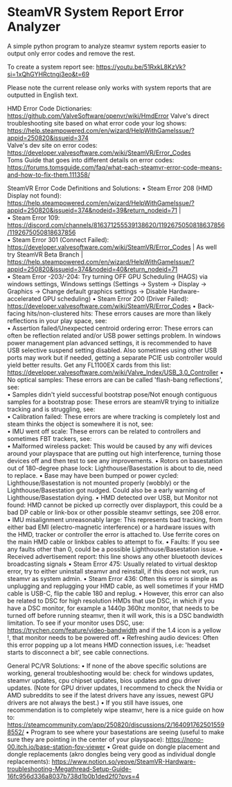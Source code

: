 # SteamVR System Report Error Analyzer
A simple python program to analyze steamvr system reports easier to output only error codes and remove the rest. 

To create a system report see: https://youtu.be/51RxkL8KzVk?si=1xQhGYHRctngj3eo&t=69 

Please note the current release only works with system reports that are outputted in English text.

HMD Error Code Dictionaries: https://github.com/ValveSoftware/openvr/wiki/HmdError
Valve\'s direct troubleshooting site based on what error code your log shows: https://help.steampowered.com/en/wizard/HelpWithGameIssue/?appid=250820&issueid=374  
Valve\'s dev site on error codes: https://developer.valvesoftware.com/wiki/SteamVR/Error_Codes  
Toms Guide that goes into different details on error codes: https://forums.tomsguide.com/faq/what-each-steamvr-error-code-means-and-how-to-fix-them.111358/ 

SteamVR Error Code Definitions and Solutions: 
•	Steam Error 208 (HMD Display not found): https://help.steampowered.com/en/wizard/HelpWithGameIssue/?appid=250820&issueid=374&nodeid=39&return_nodeid=71 |  
•	Steam Error 109: https://discord.com/channels/816371255539138620/1192675050818637856/1192675050818637856  
•	Steam Error 301 (Connect Failed): https://developer.valvesoftware.com/wiki/SteamVR/Error_Codes | As well try SteamVR Beta Branch | https://help.steampowered.com/en/wizard/HelpWithGameIssue/?appid=250820&issueid=374&nodeid=40&return_nodeid=71  
•	Steam Error -203/-204: Try turning OFF GPU Scheduling (HAGS) via windows settings, Windows settings (Settings -> System -> Display -> Graphics -> Change default graphics settings -> Disable Hardware-accelerated GPU scheduling) 
•	Steam Error 200 (Driver Failed): https://developer.valvesoftware.com/wiki/SteamVR/Error_Codes 
•	Back-facing hits/non-clustered hits: These errors causes are more than likely reflections in your play space, see:  
•	Assertion failed/Unexpected centroid ordering error: These errors can often be reflection related and/or USB power settings problem. In windows power management plan advanced settings, it is recommended to have USB selective suspend setting disabled. Also sometimes using other USB ports may work but if needed, getting a separate PCIE usb controller would yield better results. Get any FL1100EX cards from this list: https://developer.valvesoftware.com/wiki/Valve_Index/USB_3.0_Controller 
•	No optical samples: These errors are can be called 'flash-bang reflections', see:  
•	Samples didn't yield successful bootstrap pose/Not enough contiguous samples for a bootstrap pose: These errors are steamVR trying to initialize tracking and is struggling, see:  
•	Calibration failed: These errors are where tracking is completely lost and steam thinks the object is somewhere it is not, see:  
•	IMU went off scale: These errors can be related to controllers and sometimes FBT trackers, see:  
•	Malformed wireless packet: This would be caused by any wifi devices around your playspace that are putting out high interference, turning those devices off and then test to see any improvements.
•	Rotors on basestation out of 180-degree phase lock: Lighthouse/Basestation is about to die, need to replace.
•	Base may have been bumped or power cycled: Lighthouse/Basestation is not mounted properly (wobbly) or the Lighthouse/Basestation got nudged. Could also be a early warning of Lighthouse/Basestation dying. 
•	HMD detected over USB, but Monitor not found: HMD cannot be picked up correctly over displayport, this could be a bad DP cable or link-box or other possible steamvr settings, see 208 error. 
•	IMU misalignment unreasonably large: This represents bad tracking, from either bad EMI (electro-magnetic interference) or a hardware issues with the HMD, tracker or controller the error is attached to. Use ferrite cores on the main HMD cable or linkbox cables to attempt to fix. 
•	Faults: If you see any faults other than 0, could be a possible Lighthouse/Basestation issue. 
•	Received advertisement report: this line shows any other bluetooth devices broadcasting signals
•	Steam Error 475: Usually related to virtual desktop error, try to either uninstall steamvr and reinstall, if this does not work, run steamvr as system admin.
•	Steam Error 436: Often this error is simple as unplugging and replugging your HMD cable, as well sometimes if your HMD cable is USB-C, flip the cable 180 and replug. 
•	However, this error can also be related to DSC for high resolution HMDs that use DSC, in which if you have a DSC monitor, for example a 1440p 360hz monitor, that needs to be turned off before running steamvr, then it will work, this is a DSC bandwidth limitation. To see if your monitor uses DSC, use: https://trychen.com/feature/video-bandwidth and if the 1.4 icon is a yellow !, that monitor needs to be powered off. 
•	Refreshing audio devices: Often this error popping up a lot means HMD connection issues, i.e: 'headset starts to disconnect a bit', see cable connections.

General PC/VR Solutions: 
•	If none of the above specific solutions are working, general troubleshooting would be: check for windows updates, steamvr updates, cpu chipset updates, bios updates and gpu driver updates. (Note for GPU driver updates, I recommend to check the Nvidia or AMD subreddits to see if the latest drivers have any issues, newest GPU drivers are not always the best.) 
•	If you still have issues, one recommendation is to completely wipe steamvr, here is a nice guide on how to: https://steamcommunity.com/app/250820/discussions/2/1640917625015598552/ 
•	Program to see where your basestations are seeing (useful to make sure they are pointing in the center of your playspace): https://nono-00.itch.io/base-station-fov-viewer
•	Great guide on dongle placement and dongle replacements (akro dongles being very good as individual dongle replacements): https://www.notion.so/yeove/SteamVR-Hardware-troubleshooting-Megathread-Setup-Guide-16fc956d336a8037b738d1b0b1ded2f0?pvs=4 

